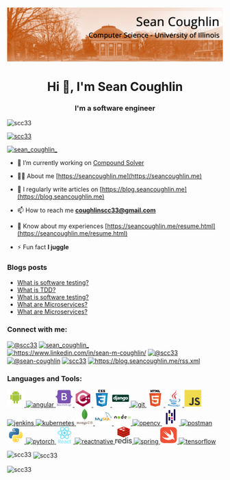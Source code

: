 ![Banner](https://github.com/Scc33/Scc33/blob/1fba88a3bfe5a976c145f914039f13c7a0d0bf06/linkedin-banner-image-2.png)

<h1 align="center">Hi 👋, I'm Sean Coughlin</h1>
<h3 align="center">I'm a software engineer</h3>

<p align="left"> <img src="https://komarev.com/ghpvc/?username=scc33&label=Profile%20views&color=0e75b6&style=flat" alt="scc33" /> </p>

<p align="left"> <a href="https://github.com/ryo-ma/github-profile-trophy"><img src="https://github-profile-trophy.vercel.app/?username=scc33" alt="scc33" /></a> </p>

<p align="left"> <a href="https://twitter.com/sean_coughlin_" target="blank"><img src="https://img.shields.io/twitter/follow/sean_coughlin_?logo=twitter&style=for-the-badge" alt="sean_coughlin_" /></a> </p>

- 🔭 I’m currently working on [Compound Solver](https://apps.apple.com/us/app/compound-solver/id1607884819)

- 👨‍💻 About me [https://seancoughlin.me](https://seancoughlin.me)

- 📝 I regularly write articles on [https://blog.seancoughlin.me](https://blog.seancoughlin.me)

- 📫 How to reach me **coughlinscc33@gmail.com**

- 📄 Know about my experiences [https://seancoughlin.me/resume.html](https://seancoughlin.me/resume.html)

- ⚡ Fun fact **I juggle**

### Blogs posts
<!-- BLOG-POST-LIST:START -->
- [What is software testing?](https://sean-coughlin.medium.com/what-is-software-testing-4e7c780dc222?source=rss-a1d9ffc70c73------2)
- [What is TDD?](https://blog.seancoughlin.me/what-is-tdd)
- [What is software testing?](https://blog.seancoughlin.me/what-is-software-testing)
- [What are Microservices?](https://sean-coughlin.medium.com/what-are-microservices-58a9699693b5?source=rss-a1d9ffc70c73------2)
- [What are Microservices?](https://blog.seancoughlin.me/what-are-microservices)
<!-- BLOG-POST-LIST:END -->

<h3 align="left">Connect with me:</h3>
<p align="left">
<a href="https://dev.to/@scc33" target="blank"><img align="center" src="https://raw.githubusercontent.com/rahuldkjain/github-profile-readme-generator/master/src/images/icons/Social/devto.svg" alt="@scc33" height="30" width="40" /></a>
<a href="https://twitter.com/sean_coughlin_" target="blank"><img align="center" src="https://raw.githubusercontent.com/rahuldkjain/github-profile-readme-generator/master/src/images/icons/Social/twitter.svg" alt="sean_coughlin_" height="30" width="40" /></a>
<a href="https://linkedin.com/in/https://www.linkedin.com/in/sean-m-coughlin/" target="blank"><img align="center" src="https://raw.githubusercontent.com/rahuldkjain/github-profile-readme-generator/master/src/images/icons/Social/linked-in-alt.svg" alt="https://www.linkedin.com/in/sean-m-coughlin/" height="30" width="40" /></a>
<a href="https://hashnode.com/@scc33" target="blank"><img align="center" src="https://raw.githubusercontent.com/rahuldkjain/github-profile-readme-generator/master/src/images/icons/Social/hashnode.svg" alt="@scc33" height="30" width="40" /></a>
<a href="https://medium.com/@sean-coughlin" target="blank"><img align="center" src="https://raw.githubusercontent.com/rahuldkjain/github-profile-readme-generator/master/src/images/icons/Social/medium.svg" alt="@sean-coughlin" height="30" width="40" /></a>
<a href="https://www.leetcode.com/scc33" target="blank"><img align="center" src="https://raw.githubusercontent.com/rahuldkjain/github-profile-readme-generator/master/src/images/icons/Social/leet-code.svg" alt="scc33" height="30" width="40" /></a>
<a href="/https://blog.seancoughlin.me/rss.xml" target="blank"><img align="center" src="https://raw.githubusercontent.com/rahuldkjain/github-profile-readme-generator/master/src/images/icons/Social/rss.svg" alt="https://blog.seancoughlin.me/rss.xml" height="30" width="40" /></a>
</p>

<h3 align="left">Languages and Tools:</h3>
<p align="left"> <a href="https://developer.android.com" target="_blank" rel="noreferrer"> <img src="https://raw.githubusercontent.com/devicons/devicon/master/icons/android/android-original-wordmark.svg" alt="android" width="40" height="40"/> </a> <a href="https://angular.io" target="_blank" rel="noreferrer"> <img src="https://angular.io/assets/images/logos/angular/angular.svg" alt="angular" width="40" height="40"/> </a> <a href="https://getbootstrap.com" target="_blank" rel="noreferrer"> <img src="https://raw.githubusercontent.com/devicons/devicon/master/icons/bootstrap/bootstrap-plain-wordmark.svg" alt="bootstrap" width="40" height="40"/> </a> <a href="https://www.w3schools.com/cpp/" target="_blank" rel="noreferrer"> <img src="https://raw.githubusercontent.com/devicons/devicon/master/icons/cplusplus/cplusplus-original.svg" alt="cplusplus" width="40" height="40"/> </a> <a href="https://www.w3schools.com/css/" target="_blank" rel="noreferrer"> <img src="https://raw.githubusercontent.com/devicons/devicon/master/icons/css3/css3-original-wordmark.svg" alt="css3" width="40" height="40"/> </a> <a href="https://www.djangoproject.com/" target="_blank" rel="noreferrer"> <img src="https://raw.githubusercontent.com/devicons/devicon/master/icons/django/django-original.svg" alt="django" width="40" height="40"/> </a> <a href="https://git-scm.com/" target="_blank" rel="noreferrer"> <img src="https://www.vectorlogo.zone/logos/git-scm/git-scm-icon.svg" alt="git" width="40" height="40"/> </a> <a href="https://www.w3.org/html/" target="_blank" rel="noreferrer"> <img src="https://raw.githubusercontent.com/devicons/devicon/master/icons/html5/html5-original-wordmark.svg" alt="html5" width="40" height="40"/> </a> <a href="https://www.java.com" target="_blank" rel="noreferrer"> <img src="https://raw.githubusercontent.com/devicons/devicon/master/icons/java/java-original.svg" alt="java" width="40" height="40"/> </a> <a href="https://developer.mozilla.org/en-US/docs/Web/JavaScript" target="_blank" rel="noreferrer"> <img src="https://raw.githubusercontent.com/devicons/devicon/master/icons/javascript/javascript-original.svg" alt="javascript" width="40" height="40"/> </a> <a href="https://www.jenkins.io" target="_blank" rel="noreferrer"> <img src="https://www.vectorlogo.zone/logos/jenkins/jenkins-icon.svg" alt="jenkins" width="40" height="40"/> </a> <a href="https://kubernetes.io" target="_blank" rel="noreferrer"> <img src="https://www.vectorlogo.zone/logos/kubernetes/kubernetes-icon.svg" alt="kubernetes" width="40" height="40"/> </a> <a href="https://www.mongodb.com/" target="_blank" rel="noreferrer"> <img src="https://raw.githubusercontent.com/devicons/devicon/master/icons/mongodb/mongodb-original-wordmark.svg" alt="mongodb" width="40" height="40"/> </a> <a href="https://www.mysql.com/" target="_blank" rel="noreferrer"> <img src="https://raw.githubusercontent.com/devicons/devicon/master/icons/mysql/mysql-original-wordmark.svg" alt="mysql" width="40" height="40"/> </a> <a href="https://nodejs.org" target="_blank" rel="noreferrer"> <img src="https://raw.githubusercontent.com/devicons/devicon/master/icons/nodejs/nodejs-original-wordmark.svg" alt="nodejs" width="40" height="40"/> </a> <a href="https://opencv.org/" target="_blank" rel="noreferrer"> <img src="https://www.vectorlogo.zone/logos/opencv/opencv-icon.svg" alt="opencv" width="40" height="40"/> </a> <a href="https://pandas.pydata.org/" target="_blank" rel="noreferrer"> <img src="https://raw.githubusercontent.com/devicons/devicon/2ae2a900d2f041da66e950e4d48052658d850630/icons/pandas/pandas-original.svg" alt="pandas" width="40" height="40"/> </a> <a href="https://postman.com" target="_blank" rel="noreferrer"> <img src="https://www.vectorlogo.zone/logos/getpostman/getpostman-icon.svg" alt="postman" width="40" height="40"/> </a> <a href="https://www.python.org" target="_blank" rel="noreferrer"> <img src="https://raw.githubusercontent.com/devicons/devicon/master/icons/python/python-original.svg" alt="python" width="40" height="40"/> </a> <a href="https://pytorch.org/" target="_blank" rel="noreferrer"> <img src="https://www.vectorlogo.zone/logos/pytorch/pytorch-icon.svg" alt="pytorch" width="40" height="40"/> </a> <a href="https://reactjs.org/" target="_blank" rel="noreferrer"> <img src="https://raw.githubusercontent.com/devicons/devicon/master/icons/react/react-original-wordmark.svg" alt="react" width="40" height="40"/> </a> <a href="https://reactnative.dev/" target="_blank" rel="noreferrer"> <img src="https://reactnative.dev/img/header_logo.svg" alt="reactnative" width="40" height="40"/> </a> <a href="https://redis.io" target="_blank" rel="noreferrer"> <img src="https://raw.githubusercontent.com/devicons/devicon/master/icons/redis/redis-original-wordmark.svg" alt="redis" width="40" height="40"/> </a> <a href="https://spring.io/" target="_blank" rel="noreferrer"> <img src="https://www.vectorlogo.zone/logos/springio/springio-icon.svg" alt="spring" width="40" height="40"/> </a> <a href="https://developer.apple.com/swift/" target="_blank" rel="noreferrer"> <img src="https://raw.githubusercontent.com/devicons/devicon/master/icons/swift/swift-original.svg" alt="swift" width="40" height="40"/> </a> <a href="https://www.tensorflow.org" target="_blank" rel="noreferrer"> <img src="https://www.vectorlogo.zone/logos/tensorflow/tensorflow-icon.svg" alt="tensorflow" width="40" height="40"/> </a> </p>

<p><img align="left" src="https://github-readme-stats.vercel.app/api/top-langs?username=scc33&show_icons=true&locale=en&layout=compact" alt="scc33" /></p>

<p>&nbsp;<img align="center" src="https://github-readme-stats.vercel.app/api?username=scc33&show_icons=true&locale=en" alt="scc33" /></p>

<p><img align="center" src="https://github-readme-streak-stats.herokuapp.com/?user=scc33&" alt="scc33" /></p>


